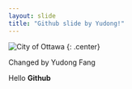 ```yaml
---
layout: slide
title: "Github slide by Yudong!"
---
```


![City of Ottawa](https://upload.wikimedia.org/wikipedia/commons/thumb/3/39/Ottawa_City_Hall_Hotel_de_ville_d%27Ottawa.jpg/1280px-Ottawa_City_Hall_Hotel_de_ville_d%27Ottawa.jpg)
{: .center}

Changed by Yudong Fang

Hello **Github**



